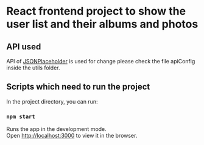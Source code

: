 # React frontend project to show the user list and their albums and photos

## API used

API of [JSONPlaceholder](https://jsonplaceholder.typicode.com/) is used for change please check the file apiConfig inside the utils folder.

## Scripts which need to run the project

In the project directory, you can run:

### `npm start`

Runs the app in the development mode.\
Open [http://localhost:3000](http://localhost:3000) to view it in the browser.
